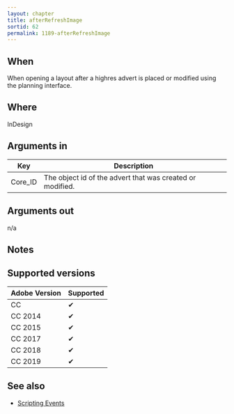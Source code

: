 ```yaml
---
layout: chapter
title: afterRefreshImage
sortid: 62
permalink: 1189-afterRefreshImage
---
```


## When 
When opening a layout after a highres advert is placed or modified using the planning interface.

## Where 
InDesign

## Arguments in 
|Key |Description|
|----|-----------|
|Core_ID |The object id of the advert that was created or modified.|

## Arguments out 
n/a

## Notes

## Supported versions

| Adobe Version | Supported |
|---------------|-----------|
| CC            | ✔         |
| CC 2014       | ✔         |
| CC 2015       | ✔         |
| CC 2017       | ✔         |
| CC 2018       | ✔         |
| CC 2019       | ✔         |

## See also
* [Scripting Events](../../ScriptingEvents/index.md)